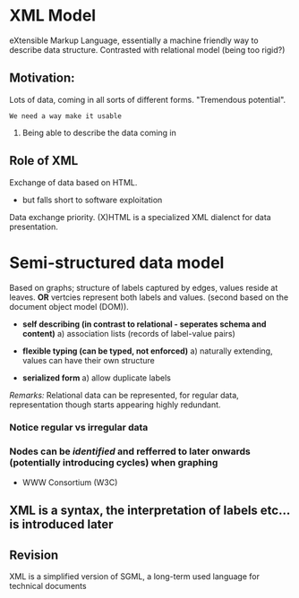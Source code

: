 # XML Model
eXtensible Markup Language, essentially a machine friendly way to describe data structure. Contrasted with relational model (being too rigid?)

## Motivation:
Lots of data, coming in all sorts of different forms. "Tremendous potential".

`We need a way make it usable`

1. Being able to describe the data coming in

## Role of XML
Exchange of data based on HTML.
- but falls short to software exploitation

Data exchange priority. (X)HTML is a specialized XML dialenct for data presentation.

# Semi-structured data model
Based on graphs; structure of labels captured by edges, values reside at leaves. **OR** vertcies represent both labels and values. (second based on the document object model (DOM)).

- **self describing (in contrast to relational - seperates schema and content)**
a) association lists (records of label-value pairs)

- **flexible typing (can be typed, not enforced)**
a) naturally extending, values can have their own structure

- **serialized form**
a) allow duplicate labels

*Remarks:* Relational data can be represented, for regular data, representation though starts appearing highly redundant.

### Notice regular vs irregular data

### Nodes can be _identified_ and refferred to later onwards (potentially introducing cycles) when graphing

- WWW Consortium (W3C)


## XML is a syntax, the interpretation of labels etc... is introduced later

## Revision
XML is a simplified version of SGML, a long-term used language for technical documents
